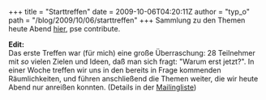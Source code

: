 +++
title = "Starttreffen"
date = 2009-10-06T04:20:11Z
author = "typ_o"
path = "/blog/2009/10/06/starttreffen"
+++
Sammlung zu den Themen heute Abend
[hier](http://flipdot.org/wiki/index.php?title=Flipdot_Treffen/2009-10-06),
pse contribute.  
  
**Edit:**  
Das erste Treffen war (für mich) eine große Überraschung: 28 Teilnehmer
mit *so* vielen Zielen und Ideen, daß man sich fragt: "Warum erst
jetzt?". In einer Woche treffen wir uns in den bereits in Frage
kommenden Räumlichkeiten, und führen anschließend die Themen weiter, die
wir heute Abend nur anreißen konnten. (Details in der
[Mailingliste](http://flipdot.org/blog/index.php?/pages/contactform.html))
